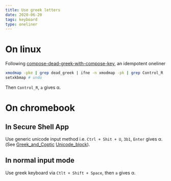 ```yaml
---
title: Use greek letters
date: 2020-06-20
tags: keyboard
type: oneliner
---
```


# On linux

Following [compose-dead-greek-with-compose-key][], an idempotent oneliner

```bash
xmodmap -pke | grep dead_greek | ifne -n xmodmap -pk | grep Control_R | awk '{print $1}' | xargs -i echo xmodmap -e '"keycode {} = dead_greek dead_greek dead_greek dead_greek"'
setxkbmap # undo
```

Then `Control_R`, `a` gives α.

# On chromebook

## In Secure Shell App

Use generic unicode input method i.e. `Ctrl + Shit + U`, `3b1`, `Enter` gives α. (See [Greek_and_Coptic][] [Unicode_block][]).

## In normal input mode

Use greek keyboard via `Ctlt + Shift + Space`, then `a` gives α.

[compose-dead-greek-with-compose-key]:
    https://askubuntu.com/questions/787113/compose-dead-greek-with-compose-key
    "askubuntu.com"
[Keyboard_layout]: https://en.wikipedia.org/wiki/Keyboard_layout "wikipedia.org"
[Compose_key]: https://en.wikipedia.org/wiki/Compose_key "wikipedia.org"
[Dead_key]: https://en.wikipedia.org/wiki/Dead_key "wikipedia.org"
[Greek_and_Coptic]: https://en.wikipedia.org/wiki/Greek_and_Coptic "wikipedia.org"
[Unicode_block]: https://en.wikipedia.org/wiki/Unicode_block "wikipedia.org"

[Local Variables:]::
[indent-tabs-mode: nil]::
[End:]::
